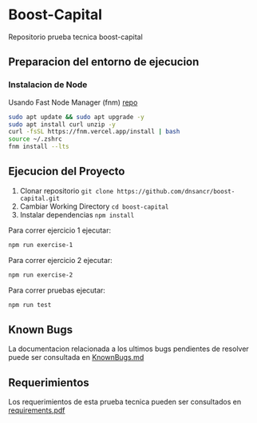 # Boost-Capital

Repositorio prueba tecnica boost-capital

## Preparacion del entorno de ejecucion

### Instalacion de Node

Usando Fast Node Manager (fnm) [repo](https://github.com/Schniz/fnm)

```sh
sudo apt update && sudo apt upgrade -y
sudo apt install curl unzip -y
curl -fsSL https://fnm.vercel.app/install | bash
source ~/.zshrc
fnm install --lts
```

## Ejecucion del Proyecto

1. Clonar repositorio `git clone https://github.com/dnsancr/boost-capital.git`
2. Cambiar Working Directory `cd boost-capital`
3. Instalar dependencias `npm install`

Para correr ejercicio 1 ejecutar:

```sh
npm run exercise-1
```

Para correr ejercicio 2 ejecutar:

```sh
npm run exercise-2
```

Para correr pruebas ejecutar:

```sh
npm run test
```

## Known Bugs

La documentacion relacionada a los ultimos bugs pendientes de resolver puede ser consultada en [KnownBugs.md](./KnownBugs.md)


## Requerimientos

Los requerimientos de esta prueba tecnica pueden ser consultados en [requirements.pdf](./requirements.pdf)

